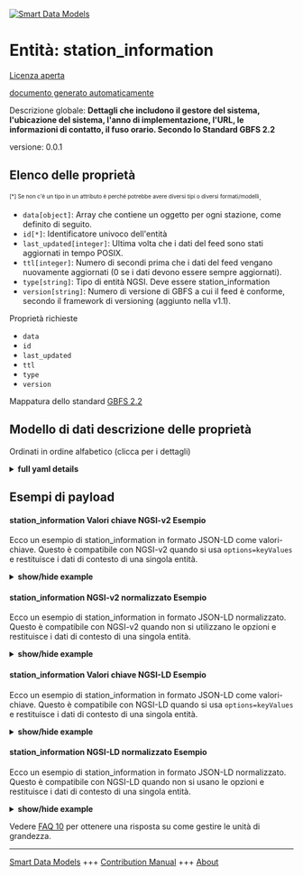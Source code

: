 <!-- 10-Header -->    
[![Smart Data Models](https://smartdatamodels.org/wp-content/uploads/2022/01/SmartDataModels_logo.png "Logo")](https://smartdatamodels.org)    
Entità: station_information    
===========================<!-- /10-Header -->    
<!-- 15-License -->    
[Licenza aperta](https://github.com/smart-data-models//dataModel.GBFS/blob/master/station_information/LICENSE.md)    
[documento generato automaticamente](https://docs.google.com/presentation/d/e/2PACX-1vTs-Ng5dIAwkg91oTTUdt8ua7woBXhPnwavZ0FxgR8BsAI_Ek3C5q97Nd94HS8KhP-r_quD4H0fgyt3/pub?start=false&loop=false&delayms=3000#slide=id.gb715ace035_0_60)    
<!-- /15-License -->    
<!-- 20-Description -->    
Descrizione globale: **Dettagli che includono il gestore del sistema, l'ubicazione del sistema, l'anno di implementazione, l'URL, le informazioni di contatto, il fuso orario. Secondo lo Standard GBFS 2.2**    
versione: 0.0.1    
<!-- /20-Description -->    
<!-- 30-PropertiesList -->    
## Elenco delle proprietà    
<sup><sub>[*] Se non c'è un tipo in un attributo è perché potrebbe avere diversi tipi o diversi formati/modelli</sub></sup>.    
- `data[object]`: Array che contiene un oggetto per ogni stazione, come definito di seguito.  - `id[*]`: Identificatore univoco dell'entità  - `last_updated[integer]`: Ultima volta che i dati del feed sono stati aggiornati in tempo POSIX.  - `ttl[integer]`: Numero di secondi prima che i dati del feed vengano nuovamente aggiornati (0 se i dati devono essere sempre aggiornati).  - `type[string]`: Tipo di entità NGSI. Deve essere station_information  - `version[string]`: Numero di versione di GBFS a cui il feed è conforme, secondo il framework di versioning (aggiunto nella v1.1).  <!-- /30-PropertiesList -->    
<!-- 35-RequiredProperties -->    
Proprietà richieste    
- `data`  - `id`  - `last_updated`  - `ttl`  - `type`  - `version`  <!-- /35-RequiredProperties -->    
<!-- 40-RequiredProperties -->    
Mappatura dello standard [GBFS 2.2](https://github.com/NABSA/gbfs/blob/v2.2/gbfs.md)    
<!-- /40-RequiredProperties -->    
<!-- 50-DataModelHeader -->    
## Modello di dati descrizione delle proprietà    
Ordinati in ordine alfabetico (clicca per i dettagli)    
<!-- /50-DataModelHeader -->    
<!-- 60-ModelYaml -->    
<details><summary><strong>full yaml details</strong></summary>      
```yaml    
station_information:      
  description: 'Details including system operator, system location, year implemented, URL, contact info, time zone. According to the Standard GBFS 2.2'      
  properties:      
    data:      
      description: 'Array that contains one object per station as defined below.'      
      properties:      
        stations:      
          items:      
            properties:      
              address:      
                description: 'Address where station is located.'      
                type: string      
              capacity:      
                description: 'Number of total docking points installed at this station, both available and unavailable.'      
                minimum: 0      
                type: number      
              cross_street:      
                description: 'Cross street or landmark where the station is located.'      
                type: string      
              is_valet_station:      
                description: 'Are valet services provided at this station? (added in v2.1-RC)'      
                type: boolean      
              is_virtual_station:      
                description: 'Is this station a location with or without physical infrastructure? (added in v2.1-RC)'      
                type: boolean      
              lat:      
                description: 'The latitude of the station.'      
                maximum: 90      
                minimum: -90      
                type: number      
              lon:      
                description: 'The longitude fo the station.'      
                maximum: 180      
                minimum: -180      
                type: number      
              name:      
                description: 'Public name of the station.'      
                type: string      
              post_code:      
                description: 'Postal code where station is located.'      
                type: string      
              region_id:      
                description: 'Identifier of the region where the station is located.'      
                type: string      
              rental_methods:      
                description: 'Payment methods accepted at this station.'      
                items:      
                  enum:      
                    - key      
                    - creditcard      
                    - paypass      
                    - applepay      
                    - androidpay      
                    - transitcard      
                    - accountnumber      
                    - phone      
                  type: string      
                minItems: 1      
                type: array      
              rental_uris:      
                description: 'Contains rental uris for Android, iOS, and web in the android, ios, and web fields (added in v1.1).'      
                properties:      
                  android:      
                    description: 'URI that can be passed to an Android app with an intent (added in v1.1).'      
                    format: uri      
                    type: string      
                  ios:      
                    description: 'URI that can be used on iOS to launch the rental app for this station (added in v1.1).'      
                    format: uri      
                    type: string      
                  web:      
                    description: 'URL that can be used by a web browser to show more information about renting a vehicle at this station (added in v1.1).'      
                    format: uri      
                    type: string      
                type: object      
              short_name:      
                description: 'Short name or other type of identifier.'      
                type: string      
              station_area:      
                description: 'A multipolygon that describes the area of a virtual station (added in v2.1-RC).'      
                properties:      
                  coordinates:      
                    items:      
                      items:      
                        items:      
                          items:      
                            type: number      
                          minItems: 2      
                          type: array      
                        minItems: 4      
                        type: array      
                      type: array      
                    type: array      
                  type:      
                    enum:      
                      - Multipolygon      
                    type: string      
                required:      
                  - type      
                  - coordinates      
                type: object      
              station_id:      
                description: 'Identifier of a station.'      
                type: string      
              vehicle_capacity:      
                additionalProperties:      
                  type: number      
                description: 'An object where each key is a vehicle_type_id and the value is a number presenting the total number of vehicles of this type that can park within the station_area (added in v2.1-RC).'      
                type: object      
              vehicle_type_capacity:      
                additionalProperties:      
                  type: number      
                description: 'An object where each key is a vehicle_type_id and the value is a number representing the total docking points installed at this station for each vehicle type (added in v2.1-RC).'      
                type: object      
            required:      
              - station_id      
              - name      
              - lat      
              - lon      
            type: object      
          type: array      
      required:      
        - stations      
      type: object      
      x-ngsi:      
        type: Property      
    id:      
      anyOf:      
        - description: 'Property. Identifier format of any NGSI entity'      
          maxLength: 256      
          minLength: 1      
          pattern: ^[\w\-\.\{\}\$\+\*\[\]`|~^@!,:\\]+$      
          type: string      
        - description: 'Property. Identifier format of any NGSI entity'      
          format: uri      
          type: string      
      description: 'Unique identifier of the entity'      
      x-ngsi:      
        type: Property      
    last_updated:      
      description: 'Last time the data in the feed was updated in POSIX time.'      
      minimum: 1450155600      
      type: integer      
      x-ngsi:      
        type: Property      
    ttl:      
      description: 'Number of seconds before the data in the feed will be updated again (0 if the data should always be refreshed).'      
      minimum: 0      
      type: integer      
      x-ngsi:      
        type: Property      
    type:      
      description: 'NGSI entity type. It has to be station_information'      
      enum:      
        - station_information      
      type: string      
      x-ngsi:      
        type: Property      
    version:      
      description: 'GBFS version number to which the feed conforms, according to the versioning framework (added in v1.1).'      
      enum:      
        - 2.1-RC2      
        - 2.1      
        - 2.2      
        - 3.0      
      type: string      
      x-ngsi:      
        type: Property      
  required:      
    - last_updated      
    - ttl      
    - version      
    - data      
    - id      
    - type      
  type: object      
  x-derived-from: https://github.com/NABSA/gbfs/blob/v2.2/gbfs.md      
  x-disclaimer: 'Redistribution and use in source and binary forms, with or without modification, are permitted  provided that the license conditions are met. Copyleft (c) 2021 Contributors to Smart Data Models Program'      
  x-license-url: https://github.com/smart-data-models/dataModel.GBFS/blob/master/station_information/LICENSE.md      
  x-model-schema: https://smart-data-models.github.io/dataModel.GBFS/station_information/schema.json      
  x-model-tags: GBFS      
  x-version: 0.0.1      
```    
</details>      
<!-- /60-ModelYaml -->    
<!-- 70-MiddleNotes -->    
<!-- /70-MiddleNotes -->    
<!-- 80-Examples -->    
## Esempi di payload    
#### station_information Valori chiave NGSI-v2 Esempio    
Ecco un esempio di station_information in formato JSON-LD come valori-chiave. Questo è compatibile con NGSI-v2 quando si usa `options=keyValues` e restituisce i dati di contesto di una singola entità.    
<details><summary><strong>show/hide example</strong></summary>      
```json  
{  
  "id": "urn:ngsi-ld:station_information:id:FNNO:60592292",  
  "type": "station_information",  
  "last_updated": 1609866247,  
  "ttl": 0,  
  "version": "3.0",  
  "data": {  
    "stations": [  
      {  
        "station_id": "station12",  
        "name": "SE Belmont & SE 10 th",  
        "lat": -82.655775,  
        "lon": 45.516445,  
        "is_valet_station": false,  
        "is_virtual_station": true,  
        "station_area": {  
          "type": "Multipolygon",  
          "coordinates": [  
            [  
              [  
                [  
                  -122.655775,  
                  45.516445  
                ],  
                [  
                  -122.655705,  
                  45.516445  
                ],  
                [  
                  -122.655705,  
                  45.516495  
                ],  
                [  
                  -122.655775,  
                  45.516495  
                ],  
                [  
                  -122.655775,  
                  45.516445  
                ]  
              ]  
            ]  
          ]  
        },  
        "capacity": 16,  
        "vehicle_capacity": {  
          "abc123": 8,  
          "def456": 8,  
          "ghi789": 16  
        }  
      }  
    ]  
  }  
}  
```  
</details>    
#### station_information NGSI-v2 normalizzato Esempio    
Ecco un esempio di station_information in formato JSON-LD normalizzato. Questo è compatibile con NGSI-v2 quando non si utilizzano le opzioni e restituisce i dati di contesto di una singola entità.    
<details><summary><strong>show/hide example</strong></summary>      
```json  
{  
  "id": "urn:ngsi-ld:station_information:id:FNNO:60592292",  
  "type": "station_information",  
  "last_updated": {  
    "type": "Number",  
    "value": 1609866247  
  },  
  "ttl": {  
    "type": "Boolean",  
    "value": false  
  },  
  "version": {  
    "type": "Text",  
    "value": "3.0"  
  },  
  "data": {  
    "type": "StructuredValue",  
    "value": {  
      "stations": [  
        {  
          "station_id": "station12",  
          "name": "SE Belmont & SE 10 th",  
          "lat": -82.655775,  
          "lon": 45.516445,  
          "is_valet_station": false,  
          "is_virtual_station": true,  
          "station_area": {  
            "type": "Multipolygon",  
            "coordinates": [  
              [  
                [  
                  [  
                    -122.655775,  
                    45.516445  
                  ],  
                  [  
                    -122.655705,  
                    45.516445  
                  ],  
                  [  
                    -122.655705,  
                    45.516495  
                  ],  
                  [  
                    -122.655775,  
                    45.516495  
                  ],  
                  [  
                    -122.655775,  
                    45.516445  
                  ]  
                ]  
              ]  
            ]  
          },  
          "capacity": 16,  
          "vehicle_capacity": {  
            "abc123": 8,  
            "def456": 8,  
            "ghi789": 16  
          }  
        }  
      ]  
    }  
  }  
}  
```  
</details>    
#### station_information Valori chiave NGSI-LD Esempio    
Ecco un esempio di station_information in formato JSON-LD come valori-chiave. Questo è compatibile con NGSI-LD quando si usa `options=keyValues` e restituisce i dati di contesto di una singola entità.    
<details><summary><strong>show/hide example</strong></summary>      
```json  
{  
  "id": "urn:ngsi-ld:station_information:id:FNNO:60592292",  
  "type": "station_information",  
  "last_updated": 1609866247,  
  "ttl": 0,  
  "version": "3.0",  
  "data": {  
    "stations": [  
      {  
        "station_id": "station12",  
        "name": "SE Belmont & SE 10 th",  
        "lat": -82.655775,  
        "lon": 45.516445,  
        "is_valet_station": false,  
        "is_virtual_station": true,  
        "station_area": {  
          "type": "Multipolygon",  
          "coordinates": [  
            [  
              [  
                [  
                  -122.655775,  
                  45.516445  
                ],  
                [  
                  -122.655705,  
                  45.516445  
                ],  
                [  
                  -122.655705,  
                  45.516495  
                ],  
                [  
                  -122.655775,  
                  45.516495  
                ],  
                [  
                  -122.655775,  
                  45.516445  
                ]  
              ]  
            ]  
          ]  
        },  
        "capacity": 16,  
        "vehicle_capacity": {  
          "abc123": 8,  
          "def456": 8,  
          "ghi789": 16  
        }  
      }  
    ]  
  },  
  "@context": [  
    "https://smartdatamodels.org/context.jsonld",  
    "https://raw.githubusercontent.com/smart-data-models/dataModel.GBFS/master/context.jsonld"  
  ]  
}  
```  
</details>    
#### station_information NGSI-LD normalizzato Esempio    
Ecco un esempio di station_information in formato JSON-LD normalizzato. Questo è compatibile con NGSI-LD quando non si usano le opzioni e restituisce i dati di contesto di una singola entità.    
<details><summary><strong>show/hide example</strong></summary>      
```json  
{  
    "id": "urn:ngsi-ld:station_information:id:FNNO:60592292",  
    "type": "station_information",  
    "last_updated": {  
        "type": "Property",  
        "value": 1609866247  
    },  
    "ttl": {  
        "type": "Property",  
        "value": 0  
    },  
    "version": {  
        "type": "Property",  
        "value": "3.0"  
    },  
    "data": {  
        "type": "Property",  
        "value": {  
            "stations": [  
                {  
                    "station_id": "station12",  
                    "name": "SE Belmont & SE 10 th",  
                    "lat": -82.655775,  
                    "lon": 45.516445,  
                    "is_valet_station": false,  
                    "is_virtual_station": true,  
                    "station_area": {  
                        "type": "Multipolygon",  
                        "coordinates": [  
                            [  
                                [  
                                    [  
                                        -122.655775,  
                                        45.516445  
                                    ],  
                                    [  
                                        -122.655705,  
                                        45.516445  
                                    ],  
                                    [  
                                        -122.655705,  
                                        45.516495  
                                    ],  
                                    [  
                                        -122.655775,  
                                        45.516495  
                                    ],  
                                    [  
                                        -122.655775,  
                                        45.516445  
                                    ]  
                                ]  
                            ]  
                        ]  
                    },  
                    "capacity": 16,  
                    "vehicle_capacity": {  
                        "abc123": 8,  
                        "def456": 8,  
                        "ghi789": 16  
                    }  
                }  
            ]  
        }  
    },  
    "@context": [  
        "https://smartdatamodels.org/context.jsonld",  
        "https://raw.githubusercontent.com/smart-data-models/dataModel.GBFS/master/context.jsonld"  
    ]  
}  
```  
</details><!-- /80-Examples -->    
<!-- 90-FooterNotes -->    
<!-- /90-FooterNotes -->    
<!-- 95-Units -->    
Vedere [FAQ 10](https://smartdatamodels.org/index.php/faqs/) per ottenere una risposta su come gestire le unità di grandezza.    
<!-- /95-Units -->    
<!-- 97-LastFooter -->    
---    
[Smart Data Models](https://smartdatamodels.org) +++ [Contribution Manual](https://bit.ly/contribution_manual) +++ [About](https://bit.ly/Introduction_SDM)<!-- /97-LastFooter -->    
